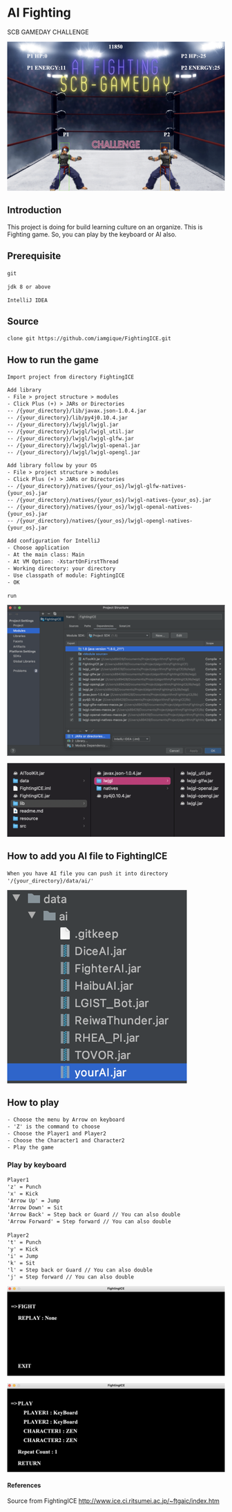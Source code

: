# AI Fighting
SCB GAMEDAY CHALLENGE

![Alt text](resource/images/screenshot.png?raw=true "AI Fighting Screenshot")

## Introduction
This project is doing for build learning culture on an organize.
This is Fighting game. So, you can play by the keyboard or AI also.

## Prerequisite
`git`

`jdk 8 or above`

`IntelliJ IDEA`

## Source
`clone git https://github.com/iamgique/FightingICE.git`

## How to run the game
`Import project from directory FightingICE`

```
Add library
- File > project structure > modules 
- Click Plus (+) > JARs or Directories
-- /{your_directory}/lib/javax.json-1.0.4.jar
-- /{your_directory}/lib/py4j0.10.4.jar
-- /{your_directory}/lwjgl/lwjgl.jar
-- /{your_directory}/lwjgl/lwjgl_util.jar
-- /{your_directory}/lwjgl/lwjgl-glfw.jar
-- /{your_directory}/lwjgl/lwjgl-openal.jar
-- /{your_directory}/lwjgl/lwjgl-opengl.jar
```

```
Add library follow by your OS
- File > project structure > modules 
- Click Plus (+) > JARs or Directories
-- /{your_directory}/natives/{your_os}/lwjgl-glfw-natives-{your_os}.jar
-- /{your_directory}/natives/{your_os}/lwjgl-natives-{your_os}.jar
-- /{your_directory}/natives/{your_os}/lwjgl-openal-natives-{your_os}.jar
-- /{your_directory}/natives/{your_os}/lwjgl-opengl-natives-{your_os}.jar
```

```
Add configuration for IntelliJ
- Choose application
- At the main class: Main
- At VM Option: -XstartOnFirstThread
- Working directory: your directory
- Use classpath of module: FightingICE
- OK
```

`run`

![Alt text](resource/images/project_structure.png?raw=true "Project Structure")

![Alt text](resource/images/project_structure_lib.png?raw=true "Project Structure Library")

## How to add you AI file to FightingICE
`When you have AI file you can push it into directory '/{your_directory}/data/ai/'`

![Alt text](resource/images/AI_screen.png?raw=true "AI Screen")

## How to play
```
- Choose the menu by Arrow on keyboard
- 'Z' is the command to choose
- Choose the Player1 and Player2
- Choose the Character1 and Character2
- Play the game
```

### Play by keyboard
```
Player1
'z' = Punch
'x' = Kick
'Arrow Up' = Jump
'Arrow Down' = Sit
'Arrow Back' = Step back or Guard // You can also double
'Arrow Forward' = Step forward // You can also double
 
Player2
't' = Punch
'y' = Kick
'i' = Jump
'k' = Sit
'l' = Step back or Guard // You can also double
'j' = Step forward // You can also double
```

![Alt text](resource/images/home_screen.png?raw=true "Menu screen")

![Alt text](resource/images/option_screen.png?raw=true "Option screen")

#### References
Source from FightingICE
http://www.ice.ci.ritsumei.ac.jp/~ftgaic/index.htm

